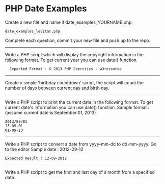 # PHP Date Examples

Create a new file and name it date_examples_YOURNAME.php.

    date_examples_levitan.php

Complete each question, commit your new file and push up to the repo.

----
Write a PHP script which will display the copyright information in the following format. To get current year you can use date() function.


      Expected Format : © 2013 PHP Exercises - w3resource

----
Create a simple 'birthday countdown' script, the script will count the number of days between current day and birth day.

----

Write a PHP script to print the current date in the following format. To get current date's information you can use date() function.
Sample format : (assume current date is September 01, 2013)


    2013/09/01
    13.09.01
    01-09-13

----
Write a PHP script to convert a date from yyyy-mm-dd to dd-mm-yyyy. Go to the editor
Sample date : 2012-09-12

    Expected Result : 12-09-2012

----
Write a PHP script to get the first and last day of a month from a specified date.
